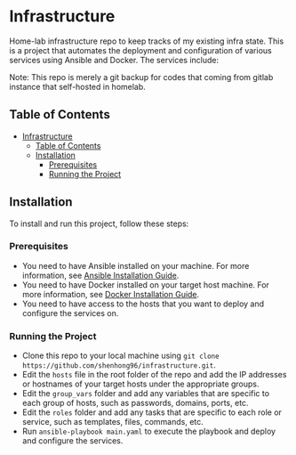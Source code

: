 # Infrastructure
Home-lab infrastructure repo to keep tracks of my existing infra state. 
This is a project that automates the deployment and configuration of various services using Ansible and Docker. The services include:

Note: This repo is merely a git backup for codes that coming from gitlab instance that self-hosted in homelab.

## Table of Contents

- [Infrastructure](#infrastructure)
  - [Table of Contents](#table-of-contents)
  - [Installation](#installation)
    - [Prerequisites](#prerequisites)
    - [Running the Project](#running-the-project)

## Installation

To install and run this project, follow these steps:

### Prerequisites

- You need to have Ansible installed on your machine. For more information, see [Ansible Installation Guide](https://docs.ansible.com/ansible/latest/installation_guide/intro_installation.html).
- You need to have Docker installed on your target host machine. For more information, see [Docker Installation Guide](https://docs.docker.com/engine/install/).
- You need to have access to the hosts that you want to deploy and configure the services on.

### Running the Project

- Clone this repo to your local machine using `git clone https://github.com/shenhong96/infrastructure.git`.
- Edit the `hosts` file in the root folder of the repo and add the IP addresses or hostnames of your target hosts under the appropriate groups.
- Edit the `group_vars` folder and add any variables that are specific to each group of hosts, such as passwords, domains, ports, etc.
- Edit the `roles` folder and add any tasks that are specific to each role or service, such as templates, files, commands, etc.
- Run `ansible-playbook main.yaml` to execute the playbook and deploy and configure the services.
